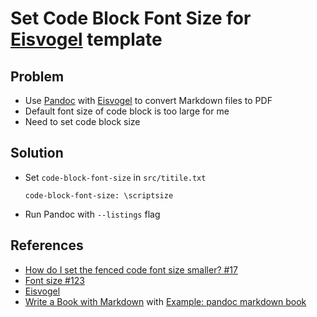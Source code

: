# Set Code Block Font Size for [Eisvogel](https://github.com/Wandmalfarbe/pandoc-latex-template) template

## Problem
* Use [Pandoc](https://pandoc.org/) with [Eisvogel](https://github.com/Wandmalfarbe/pandoc-latex-template) to convert Markdown files to PDF
* Default font size of code block is too large for me
* Need to set code block size

## Solution
* Set `code-block-font-size` in `src/titile.txt`

  ```
  code-block-font-size: \scriptsize
  ```

* Run Pandoc with `--listings` flag

## References
* [How do I set the fenced code font size smaller? #17](https://github.com/Wandmalfarbe/pandoc-latex-template/issues/17)
* [Font size #123](https://github.com/Wandmalfarbe/pandoc-latex-template/issues/123)
* [Eisvogel](https://github.com/Wandmalfarbe/pandoc-latex-template)
* [Write a Book with Markdown](https://pianomanfrazier.com/post/write-a-book-with-markdown/) with [Example: pandoc markdown book](https://gitlab.com/pianomanfrazier/pandoc-markdown-book)
